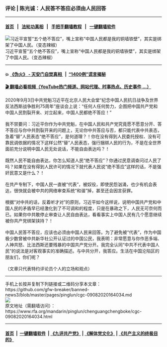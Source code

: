 ###  评论 | 陈光诚：人民答不答应必须由人民回答
------------------------

#### [首页](https://github.com/gfw-breaker/banned-news3/blob/master/README.md) &nbsp;&nbsp;|&nbsp;&nbsp; [法轮功真相](https://github.com/begood0513/basic/blob/master/README.md)  &nbsp;&nbsp;|&nbsp;&nbsp; [手把手翻墙教程](https://github.com/gfw-breaker/guides/wiki)  &nbsp;&nbsp;|&nbsp;&nbsp; [一键翻墙软件](https://github.com/gfw-breaker/nogfw/blob/master/README.md)  



<div id="headerimg">
 <img alt="习近平宣誓“五个绝不答应”，嘴上宣称“中国人民都是我的铜墙铁壁”，其实是绑架了中国人民。（变态辣椒）" src="https://www.rfa.org/mandarin/biantailajiaomanhua/lj-09042020201900.html/fc7f4c86-7802-4a14-801c-9b652f9753f1.JPG/@@images/e1221f03-a183-4ddb-aeab-853fbc69a76e.jpeg" title="习近平宣誓“五个绝不答应”，嘴上宣称“中国人民都是我的铜墙铁壁”，其实是绑架了中国人民。（变态辣椒）"/>
 <div id="headerimgcontents">
  <div id="headerimgcaption">
   <span>
    习近平宣誓“五个绝不答应”，嘴上宣称“中国人民都是我的铜墙铁壁”，其实是绑架了中国人民。（变态辣椒）
   </span>
   <!-- zoomattribute -->
  </div>
  <!-- headerimgcaption -->
 </div>
 <!-- headerimagecontents -->
</div>

<hr/>


#### 💥 [《伪火》 - 天安门自焚真相 ](http://158.247.195.190:10000/videos/blog/weihuo.html)&nbsp; |&nbsp; [“1400例”谎言揭秘  ](http://158.247.195.190:10000/videos/blog/jiexi1400.html)

#### [ 🎬  翻墙必看视频（YouTube热门频道、网站代理、时事热点、历史事件 ...）](https://github.com/gfw-breaker/links/blob/master/banned.md)

<div id="storytext">
 <div>
  <div class="slot_header">
  </div>
 </div>
 <p>
  2020年9月3日中共党魁习近平在北京人民大会堂“纪念中国人民抗日战争及世界反法西斯战争胜利75周年”座谈会上说：“任何人任何势力，企图把中国共产党和中国人民割裂开来、对立起来，中国人民都绝不答应！”
  <br/>
  <br/>
  我不禁要问：习近平你作为中共党魁，在中国人民和共产党究竟愿不愿意分开、答不答应与你中共割裂开来的问题上，无论你中共答应与否，都只能代表中共表态，急着“替”人民表态“绝不答应”，是何道理？！你在没有得到人民委托授权、没有可靠民调依据的情况下这样公然“替”人民表态，强行捆绑人民的行为，不是在全世界面前充分说明中国人民无处说话，不能自由表达吗？！
  <br/>
  <br/>
  既然人民不能自由表达，你怎么知道人民“绝不答应”？你通过民意调查问过人民了吗？如果在没有得到人民许可的情况下就代表人民说“绝不答应”这样的话，不是强奸民意又是什么？！
  <br/>
  <br/>
  在共产专制下，中国人民一直被“代表”，被奴役，即使民怨汹涌，也少有机会表达，很快就会被中共的网络审查系统“和谐”掉，甚至还会因言获罪。
  <br/>
  <br/>
  根据“对中共的话，反着听才对”的原则，习近平如今这样说，说明中国共产党和中国人民的矛盾早已经激化到了不可调和的程度，只是在暴政之下，人民无可奈何而已。如果你中共敢停止审查让人民自由表达，看看事实上中国人民有几个愿意继续被你共产党绑架挟持？！
  <br/>
  <br/>
  中国人民答不答应，应该也必须由中国人民来回答。为了避免被“代表”，作为中国极少数曾被中共新华社公开认证过的中国公民，我表明：非常愿意与你作恶多端、人神共怒、比法西斯还要残暴的中国共产党分开。我完全认同“中共不代表中国人民”的说法是对客观事实的准确描述。与中共分开，我答应。生活在中国沦陷区的朋友们，你们呢？
  <br/>
  <br/>
  （文章只代表特约评论员个人的立场和观点）
 </p>
</div>

<hr/>
手机上长按并复制下列链接或二维码分享本文章：<br/>
https://github.com/gfw-breaker/banned-news3/blob/master/pages/pinglun/cgc-09082020164034.md <br/>
<a href='https://github.com/gfw-breaker/banned-news3/blob/master/pages/pinglun/cgc-09082020164034.md'><img src='https://github.com/gfw-breaker/banned-news3/blob/master/pages/pinglun/cgc-09082020164034.md.png'/></a> <br/>
原文地址（需翻墙访问）：https://www.rfa.org/mandarin/pinglun/chenguangchengboke/cgc-09082020164034.html


------------------------
#### [首页](https://github.com/gfw-breaker/banned-news3/blob/master/README.md) &nbsp;|&nbsp; [一键翻墙软件](https://github.com/gfw-breaker/nogfw/blob/master/README.md) &nbsp;| [《九评共产党》](https://github.com/gfw-breaker/9ping.md/blob/master/README.md#九评之一评共产党是什么) | [《解体党文化》](https://github.com/gfw-breaker/jtdwh.md/blob/master/README.md) | [《共产主义的终极目的》](https://github.com/gfw-breaker/gczydzjmd.md/blob/master/README.md)


<img src='http://gfw-breaker.win/banned-news3/pages/pinglun/cgc-09082020164034.md' width='0px' height='0px'/>